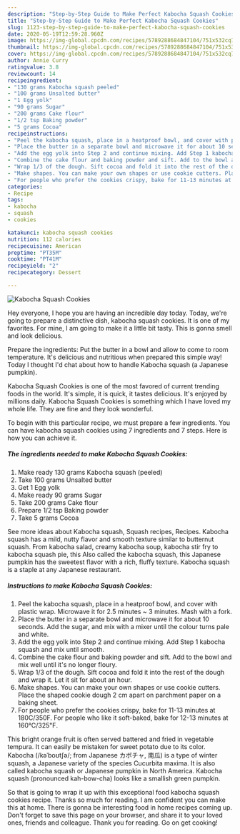 ```yaml
---
description: "Step-by-Step Guide to Make Perfect Kabocha Squash Cookies"
title: "Step-by-Step Guide to Make Perfect Kabocha Squash Cookies"
slug: 1123-step-by-step-guide-to-make-perfect-kabocha-squash-cookies
date: 2020-05-19T12:59:28.960Z
image: https://img-global.cpcdn.com/recipes/5789288684847104/751x532cq70/kabocha-squash-cookies-recipe-main-photo.jpg
thumbnail: https://img-global.cpcdn.com/recipes/5789288684847104/751x532cq70/kabocha-squash-cookies-recipe-main-photo.jpg
cover: https://img-global.cpcdn.com/recipes/5789288684847104/751x532cq70/kabocha-squash-cookies-recipe-main-photo.jpg
author: Annie Curry
ratingvalue: 3.8
reviewcount: 14
recipeingredient:
- "130 grams Kabocha squash peeled"
- "100 grams Unsalted butter"
- "1 Egg yolk"
- "90 grams Sugar"
- "200 grams Cake flour"
- "1/2 tsp Baking powder"
- "5 grams Cocoa"
recipeinstructions:
- "Peel the kabocha squash, place in a heatproof bowl, and cover with plastic wrap. Microwave it for 2.5 minutes ~ 3 minutes. Mash with a fork."
- "Place the butter in a separate bowl and microwave it for about 10 seconds. Add the sugar, and mix with a mixer until the colour turns pale and white."
- "Add the egg yolk into Step 2 and continue mixing. Add Step 1 kabocha squash and mix until smooth."
- "Combine the cake flour and baking powder and sift. Add to the bowl and mix well until it&#39;s no longer floury."
- "Wrap 1/3 of the dough. Sift cocoa and fold it into the rest of the dough and wrap it. Let it sit for about an hour."
- "Make shapes. You can make your own shapes or use cookie cutters. Place the shaped cookie dough 2 cm apart on parchment paper on a baking sheet."
- "For people who prefer the cookies crispy, bake for 11-13 minutes at 180C/350F. For people who like it soft-baked, bake for 12-13 minutes at 160℃/325℉."
categories:
- Recipe
tags:
- kabocha
- squash
- cookies

katakunci: kabocha squash cookies 
nutrition: 112 calories
recipecuisine: American
preptime: "PT35M"
cooktime: "PT41M"
recipeyield: "2"
recipecategory: Dessert

---
```



![Kabocha Squash Cookies](https://img-global.cpcdn.com/recipes/5789288684847104/751x532cq70/kabocha-squash-cookies-recipe-main-photo.jpg)

Hey everyone, I hope you are having an incredible day today. Today, we're going to prepare a distinctive dish, kabocha squash cookies. It is one of my favorites. For mine, I am going to make it a little bit tasty. This is gonna smell and look delicious.

Prepare the ingredients: Put the butter in a bowl and allow to come to room temperature. It&#39;s delicious and nutritious when prepared this simple way! Today I thought I&#39;d chat about how to handle Kabocha squash (a Japanese pumpkin).

Kabocha Squash Cookies is one of the most favored of current trending foods in the world. It's simple, it is quick, it tastes delicious. It's enjoyed by millions daily. Kabocha Squash Cookies is something which I have loved my whole life. They are fine and they look wonderful.


To begin with this particular recipe, we must prepare a few ingredients. You can have kabocha squash cookies using 7 ingredients and 7 steps. Here is how you can achieve it.

<!--inarticleads1-->

##### The ingredients needed to make Kabocha Squash Cookies:

1. Make ready 130 grams Kabocha squash (peeled)
1. Take 100 grams Unsalted butter
1. Get 1 Egg yolk
1. Make ready 90 grams Sugar
1. Take 200 grams Cake flour
1. Prepare 1/2 tsp Baking powder
1. Take 5 grams Cocoa


See more ideas about Kabocha squash, Squash recipes, Recipes. Kabocha squash has a mild, nutty flavor and smooth texture similar to butternut squash. From kabocha salad, creamy kabocha soup, kabocha stir fry to kabocha squash pie, this Also called the kabocha squash, this Japanese pumpkin has the sweetest flavor with a rich, fluffy texture. Kabocha squash is a staple at any Japanese restaurant. 

<!--inarticleads2-->

##### Instructions to make Kabocha Squash Cookies:

1. Peel the kabocha squash, place in a heatproof bowl, and cover with plastic wrap. Microwave it for 2.5 minutes ~ 3 minutes. Mash with a fork.
1. Place the butter in a separate bowl and microwave it for about 10 seconds. Add the sugar, and mix with a mixer until the colour turns pale and white.
1. Add the egg yolk into Step 2 and continue mixing. Add Step 1 kabocha squash and mix until smooth.
1. Combine the cake flour and baking powder and sift. Add to the bowl and mix well until it&#39;s no longer floury.
1. Wrap 1/3 of the dough. Sift cocoa and fold it into the rest of the dough and wrap it. Let it sit for about an hour.
1. Make shapes. You can make your own shapes or use cookie cutters. Place the shaped cookie dough 2 cm apart on parchment paper on a baking sheet.
1. For people who prefer the cookies crispy, bake for 11-13 minutes at 180C/350F. For people who like it soft-baked, bake for 12-13 minutes at 160℃/325℉.


This bright orange fruit is often served battered and fried in vegetable tempura. It can easily be mistaken for sweet potato due to its color. Kabocha (/kəˈboʊtʃə/; from Japanese カボチャ, 南瓜) is a type of winter squash, a Japanese variety of the species Cucurbita maxima. It is also called kabocha squash or Japanese pumpkin in North America. Kabocha squash (pronounced kah-bow-cha) looks like a smallish green pumpkin. 

So that is going to wrap it up with this exceptional food kabocha squash cookies recipe. Thanks so much for reading. I am confident you can make this at home. There is gonna be interesting food in home recipes coming up. Don't forget to save this page on your browser, and share it to your loved ones, friends and colleague. Thank you for reading. Go on get cooking!
